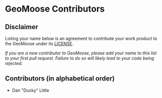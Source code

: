 # GeoMoose Contributors

## Disclaimer

Listing your name below is an agreement to contribute your work product to the GeoMoose under its [LICENSE](LICENSE).

*If you are a new contributor to GeoMoose, please add your name to this list to your first pull request.  Failure to do so will likely lead to your code being rejected.*


## Contributors (in alphabetical order)

* Dan "Ducky" Little
